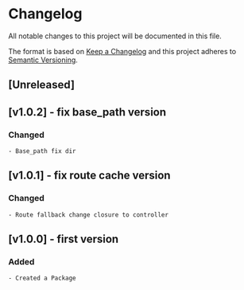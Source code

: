 # Changelog
All notable changes to this project will be documented in this file.

The format is based on [Keep a Changelog](http://keepachangelog.com/en/1.0.0/)
and this project adheres to [Semantic Versioning](http://semver.org/spec/v2.0.0.html).

## [Unreleased]

## [v1.0.2] - fix base_path version
### Changed
    - Base_path fix dir

## [v1.0.1] - fix route cache version
### Changed
    - Route fallback change closure to controller

## [v1.0.0] - first version
### Added
    - Created a Package






